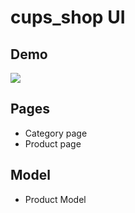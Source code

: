 # cups_shop UI
## Demo
![](cups_shop_demo.gif)
## Pages
* Category page
* Product page
## Model
* Product Model